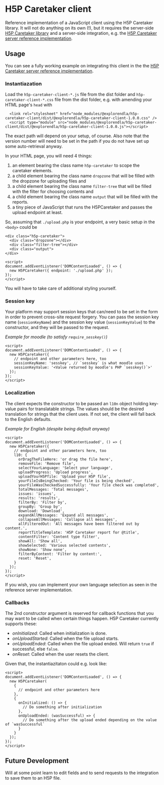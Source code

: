 # H5P Caretaker client
Reference implementation of a JavaScript client using the H5P Caretaker library. It will not do anything on its own (!), but it requires the server-side [H5P Caretaker library](https://github.com/ndlano/h5p-caretaker) and a server-side integration, e.g. the [H5P Caretaker server reference implementation](https://github.com/ndlano/h5p-caretaker-server).

## Usage
You can see a fully working example on integrating this client in the the [H5P Caretaker server reference implementation](https://github.com/ndlano/h5p-caretaker-server).

### Instantiazation
Load the `h5p-caretaker-client-*.js` file from the dist folder and `h5p-caretaker-client-*.css` file from the dist folder, e.g. with amending your HTML page's `head` with

```
  <link rel="stylesheet" href="node_modules/@explorendla/h5p-caretaker-client/dist/@explorendla/h5p-caretaker-client-1.0.0.css" />
  <script type="module" src="node_modules/@explorendla/h5p-caretaker-client/dist/@explorendla/h5p-caretaker-client-1.0.0.js"></script>
```
The exact path will depend on your setup, of course. Also note that the version number will need to be set in the path
if you do not have set up some auto-retrieval anyway.

In your HTML page, you will need 4 things:
1. an element bearing the class name `h5p-caretaker` to scope the caretaker elements.
2. a child element bearing the class name `dropzone` that will be filled with the dropzone for uploading files and
3. a child element bearing the class name `filter-tree` that will be filled with the filter for choosing contents and
4. a child element bearing the class name `output` that will be filled with the reports.
5. a tiny piece of JavaScript that runs the H5PCaretaker and passes the upload endpoint at least.

So, assuming that `./upload.php` is your endpoint, a very basic setup in the `<body>` could be

```
<div class="h5p-caretaker">
  <div class="dropzone"></div>
  <div class="filter-tree"></div>
  <div class="output">
</div>

<script>
document.addEventListener('DOMContentLoaded', () => {
  new H5PCaretaker({ endpoint: './upload.php' });
});
</script>
```
You will have to take care of additional styling yourself.

### Session key
Your platform may support session keys that can/need to be set in the form in order to prevent
cross-site request forgery. You can pass the session key name (`sessionKeyName`) and the session key value (`sessionKeyValue`) to the
constructor, and they will be passed to the request.

_Example for moodle (to satisfy `require_sesskey()`)_
```
<script>
document.addEventListener('DOMContentLoaded', () => {
  new H5PCaretaker({
    // endpoint and other parameters here, too
    sessionKeyName: 'sesskey', // `sesskey` is what moodle uses
    sessionKeyValue: '<Value returned by moodle's PHP `sesskey()`>'
  });
});
</script>
```

### Localization
The client expects the constructor to be passed an `l10n` object holding key-value pairs for translatable strings. The values should be the desired translation for strings that the client uses. If not set, the client will fall back to the English defaults.

_Example for English (despite being default anyway)_
```
<script>
document.addEventListener('DOMContentLoaded', () => {
  new H5PCaretaker({
    // endpoint and other parameters here, too
    l10: {
      orDragTheFileHere: 'or drag the file here',
      removeFile: 'Remove file',
      selectYourLanguage: 'Select your language',
      uploadProgress: 'Upload progress',
      uploadYourH5Pfile: 'Upload your H5P file',
      yourFileIsBeingChecked: 'Your file is being checked',
      yourFileWasCheckedSuccessfully: 'Your file check was completed',
      totalMessages: 'Total messages',
      issues: 'issues',
      results: 'results',
      filterBy: 'Filter by',
      groupBy: 'Group by',
      download: 'Download',
      expandAllMessages: 'Expand all messages',
      collapseAllMessages: 'Collapse all messages',
      allFilteredOut: 'All messages have been filtered out by content.',
      reportTitleTemplate: 'H5P Caretaker report for @title',
      contentFilter: 'Content type filter',
      showAll: 'Show all',
      showSelected: 'Various selected contents',
      showNone: 'Show none',
      filterByContent: 'Filter by content:',
      reset: 'Reset',
    }
  });
});
</script>
```

If you wish, you can implement your own language selection as seen in the reference server implementation.

### Callbacks
The 2nd constructor argument is reserved for callback functions that you may want to be called when certain things happen. H5P Caretaker currently supports these:
- _onInitialized_: Called when initialization is done.
- _onUploadStarted_: Called when the file upload starts.
- _onUploadEnded_: Called when the file upload ended. Will return `true` if successful, else `false`.
- _onReset_: Called when the user resets the client.

Given that, the instantiazitaton could e.g. look like:
```
<script>
document.addEventListener('DOMContentLoaded', () => {
  new H5PCaretaker(
    {
      // endpoint and other parameters here
    },
    {
      onInitialized: () => {
        // Do something after initialization
      },
      onUploadEnded: (wasSuccessful) => {
        // Do something after the upload ended depending on the value of `wasSuccessful`
      }
    }
  });
});
</script>
```

## Future Development
Will at some point learn to edit fields and to send requests to the integration to save them to an H5P file.

